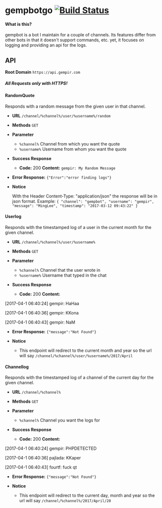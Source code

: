 # gempbotgo [![Build Status](https://travis-ci.org/gempir/gempbotgo.svg?branch=master)](https://travis-ci.org/gempir/gempbotgo)

#### What is this?
gempbot is a bot I maintain for a couple of channels. Its features differ from other bots in that it doesn't support
commands, etc. yet, it focuses on logging and providing an api for the logs.

## API

**Root Domain** `https://api.gempir.com`

##### All Requests only with HTTPS!


#### RandomQuote

Responds with a random message from the given user in that channel.


* **URL** `/channel/%channel%/user/%username%/random`

* **Methods** `GET` 

* **Parameter**
  -  `%channel%` Channel from which you want the quote
  - `%username%` Username from whom you want the quote

* **Success Response**

  * **Code:** 200 
    **Content:** `gempir: My Random Message`
 
* **Error Response:** `{"Error":"error finding logs"}`

- **Notice**

  With the Header Content-Type: "application/json" the response will be in json format. Example:
`{
  "channel": "gempbot",
  "username": "gempir",
  "message": "MingLee",
  "timestamp": "2017-03-12 09:43:22"
}`

#### Userlog

Responds with the timestamped log of a user in the current month for the given channel.


* **URL** `/channel/%channel%/user/%username%`

* **Methods** `GET` 

* **Parameter**
  -  `%channel%` Channel that the user wrote in
  - `%username%` Username that typed in the chat

* **Success Response**

  * **Code:** 200 
    **Content:**

[2017-04-1 06:40:24] gempir: HaHaa

[2017-04-1 06:40:36] gempir: KKona

[2017-04-1 06:40:43] gempir: NaM

 
* **Error Response:** `{"message":"Not Found"}`
* **Notice**

  * This endpoint will redirect to the current month and year so the url will say `/channel/%channel%/user/%username%/2017/April`

#### Channellog

Responds with the timestamped log of a channel of the current day for the given channel.


* **URL** `/channel/%channel%`

* **Methods** `GET` 

* **Parameter**
  -  `%channel%` Channel you want the logs for

* **Success Response**

  * **Code:** 200 
    **Content:**

[2017-04-1 06:40:24] gempir: PHPDETECTED

[2017-04-1 06:40:36] pajlada: KKaper

[2017-04-1 06:40:43] fourtf: fuck qt

 
* **Error Response:** `{"message":"Not Found"}`
* **Notice**

  * This endpoint will redirect to the current day, month and year so the url will say `/channel/%channel%/2017/April/20`
